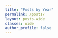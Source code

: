 ```yaml
---
title: "Posts by Year"
permalink: /posts/
layout: posts-wide
classes: wide
author_profile: false
---
```

